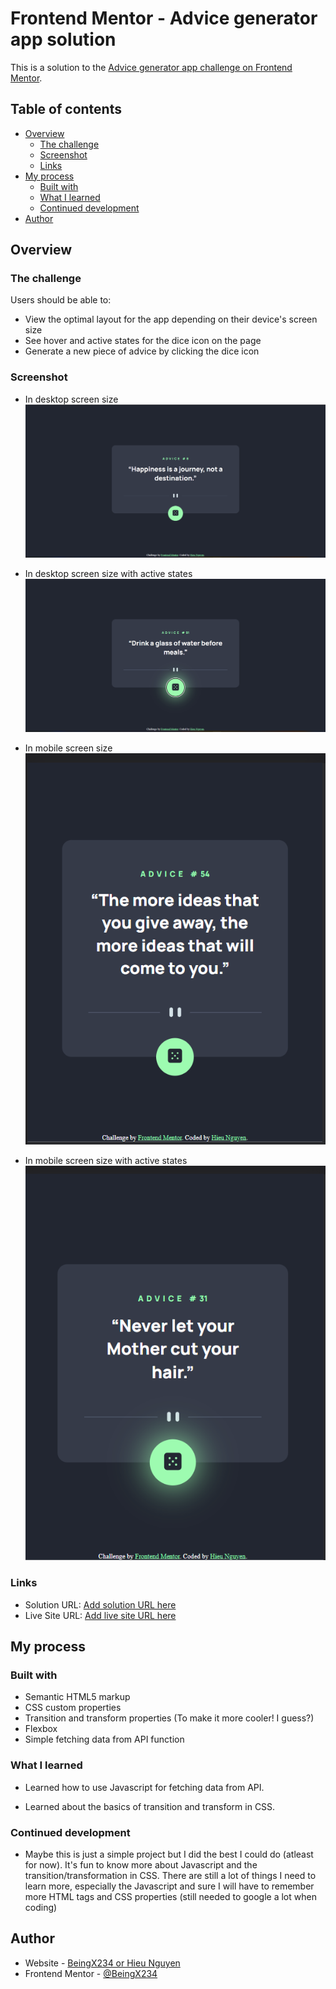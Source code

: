 # Frontend Mentor - Advice generator app solution

This is a solution to the [Advice generator app challenge on Frontend Mentor](https://www.frontendmentor.io/challenges/advice-generator-app-QdUG-13db). 

## Table of contents

- [Overview](#overview)
  - [The challenge](#the-challenge)
  - [Screenshot](#screenshot)
  - [Links](#links)
- [My process](#my-process)
  - [Built with](#built-with)
  - [What I learned](#what-i-learned)
  - [Continued development](#continued-development)
- [Author](#author)

## Overview

### The challenge

Users should be able to:

- View the optimal layout for the app depending on their device's screen size
- See hover and active states for the dice icon on the page
- Generate a new piece of advice by clicking the dice icon

### Screenshot

- In desktop screen size
![In desktop screen size](./images/desktop.png)

- In desktop screen size with active states
![In desktop screen size with active states](./images/desktop-active.png)

- In mobile screen size
![In mobile screen size](./images/mobile.png)

- In mobile screen size with active states
![In mobile screen size with active states](./images/mobile-active.png)


### Links

- Solution URL: [Add solution URL here](https://github.com/BeingX234/Advice-generator-app)
- Live Site URL: [Add live site URL here](https://beingx234.github.io/Advice-generator-app/)

## My process

### Built with

- Semantic HTML5 markup
- CSS custom properties
- Transition and transform properties (To make it more cooler! I guess?)
- Flexbox
- Simple fetching data from API function

### What I learned

- Learned how to use Javascript for fetching data from API.

- Learned about the basics of transition and transform in CSS.


### Continued development

- Maybe this is just a simple project but I did the best I could do (atleast for now). It's fun to know more about Javascript and the transition/transformation in CSS. There are still a lot of things I need to learn more, especially the Javascript and sure I will have to remember more HTML tags and CSS properties (still needed to google a lot when coding)


## Author

- Website - [BeingX234 or Hieu Nguyen](https://github.com/BeingX234)
- Frontend Mentor - [@BeingX234](https://www.frontendmentor.io/profile/BeingX234)

